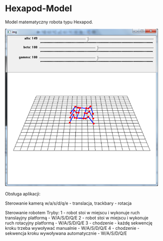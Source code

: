 # Hexapod-Model
Model matematyczny robota typu Hexapod.
<p align="center">
  <img src="/img/img.png" width="600"/>
</p>
Obsługa aplikacji:

Sterowanie kamerą
w/a/s/d/q/e - translacja, trackbary - rotacja

Sterowanie robotem
  Tryby:
    1 - robot stoi w miejscu i wykonuje ruch translayjny platformą - W/A/S/D/Q/E
    2 - robot stoi w miejscu i wykonuje ruch rotacyjny platformą - W/A/S/D/Q/E
    3 - chodzenie - każdę sekwencję kroku trzeba wywoływać manualnie - W/A/S/D/Q/E
    4 - chodzenie - sekwencja kroku wywoływana automatycznie - W/A/S/D/Q/E
